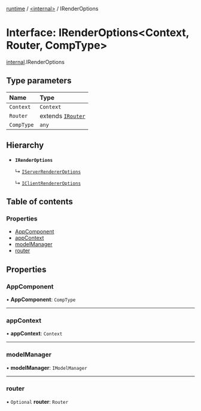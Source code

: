 [runtime](../overview.md) / [<internal\>](../modules/internal_.md) / IRenderOptions

# Interface: IRenderOptions<Context, Router, CompType\>

[internal](../modules/internal_.md).IRenderOptions

## Type parameters

| Name | Type |
| :------ | :------ |
| `Context` | `Context` |
| `Router` | extends [`IRouter`](internal_.IRouter.md) |
| `CompType` | `any` |

## Hierarchy

- **`IRenderOptions`**

  ↳ [`IServerRendererOptions`](IServerRendererOptions.md)

  ↳ [`IClientRendererOptions`](internal_.IClientRendererOptions.md)

## Table of contents

### Properties

- [AppComponent](internal_.IRenderOptions.md#appcomponent)
- [appContext](internal_.IRenderOptions.md#appcontext)
- [modelManager](internal_.IRenderOptions.md#modelmanager)
- [router](internal_.IRenderOptions.md#router)

## Properties

### AppComponent

• **AppComponent**: `CompType`

___

### appContext

• **appContext**: `Context`

___

### modelManager

• **modelManager**: `IModelManager`

___

### router

• `Optional` **router**: `Router`
